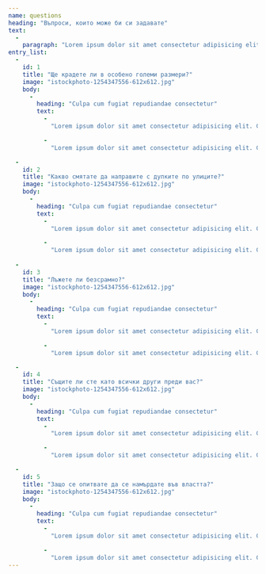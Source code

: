 ```yaml
--- 
name: questions 
heading: "Въпроси, които може би си задавате" 
text: 
  - 
    paragraph: "Lorem ipsum dolor sit amet consectetur adipisicing elit. Corporis velit temporibus possimus accusamus minus omnis? Laudantium asperiores delectus incidunt ad provident non tempore iusto, rerum consequatur labore." 
entry_list: 
  - 
    id: 1 
    title: "Ще крадете ли в особено големи размери?" 
    image: "istockphoto-1254347556-612x612.jpg" 
    body: 
      - 
        heading: "Culpa cum fugiat repudiandae consectetur" 
        text: 
          - 
            "Lorem ipsum dolor sit amet consectetur adipisicing elit. Culpa cum fugiat repudiandae consectetur laborum dicta obcaecati aliquam quaerat consequuntur consequatur, atque animi maxime provident possimus sed inventore voluptas repellat temporibus!" 

          - 
            "Lorem ipsum dolor sit amet consectetur adipisicing elit. Culpa cum fugiat repudiandae consectetur laborum dicta obcaecati aliquam quaerat consequuntur consequatur, atque animi maxime provident possimus sed inventore voluptas repellat temporibus!" 

  - 
    id: 2 
    title: "Какво смятате да направите с дупките по улиците?" 
    image: "istockphoto-1254347556-612x612.jpg" 
    body: 
      - 
        heading: "Culpa cum fugiat repudiandae consectetur" 
        text: 
          - 
            "Lorem ipsum dolor sit amet consectetur adipisicing elit. Culpa cum fugiat repudiandae consectetur laborum dicta obcaecati aliquam quaerat consequuntur consequatur, atque animi maxime provident possimus sed inventore voluptas repellat temporibus!" 

          - 
            "Lorem ipsum dolor sit amet consectetur adipisicing elit. Culpa cum fugiat repudiandae consectetur laborum dicta obcaecati aliquam quaerat consequuntur consequatur, atque animi maxime provident possimus sed inventore voluptas repellat temporibus!" 
 
  - 
    id: 3 
    title: "Лъжете ли безсрамно?" 
    image: "istockphoto-1254347556-612x612.jpg" 
    body: 
      - 
        heading: "Culpa cum fugiat repudiandae consectetur" 
        text: 
          - 
            "Lorem ipsum dolor sit amet consectetur adipisicing elit. Culpa cum fugiat repudiandae consectetur laborum dicta obcaecati aliquam quaerat consequuntur consequatur, atque animi maxime provident possimus sed inventore voluptas repellat temporibus!" 

          - 
            "Lorem ipsum dolor sit amet consectetur adipisicing elit. Culpa cum fugiat repudiandae consectetur laborum dicta obcaecati aliquam quaerat consequuntur consequatur, atque animi maxime provident possimus sed inventore voluptas repellat temporibus!" 

  - 
    id: 4
    title: "Същите ли сте като всички други преди вас?" 
    image: "istockphoto-1254347556-612x612.jpg" 
    body: 
      - 
        heading: "Culpa cum fugiat repudiandae consectetur" 
        text: 
          - 
            "Lorem ipsum dolor sit amet consectetur adipisicing elit. Culpa cum fugiat repudiandae consectetur laborum dicta obcaecati aliquam quaerat consequuntur consequatur, atque animi maxime provident possimus sed inventore voluptas repellat temporibus!" 

          - 
            "Lorem ipsum dolor sit amet consectetur adipisicing elit. Culpa cum fugiat repudiandae consectetur laborum dicta obcaecati aliquam quaerat consequuntur consequatur, atque animi maxime provident possimus sed inventore voluptas repellat temporibus!" 

  - 
    id: 5 
    title: "Защо се опитвате да се намърдате във властта?" 
    image: "istockphoto-1254347556-612x612.jpg" 
    body: 
      - 
        heading: "Culpa cum fugiat repudiandae consectetur" 
        text: 
          - 
            "Lorem ipsum dolor sit amet consectetur adipisicing elit. Culpa cum fugiat repudiandae consectetur laborum dicta obcaecati aliquam quaerat consequuntur consequatur, atque animi maxime provident possimus sed inventore voluptas repellat temporibus!" 

          - 
            "Lorem ipsum dolor sit amet consectetur adipisicing elit. Culpa cum fugiat repudiandae consectetur laborum dicta obcaecati aliquam quaerat consequuntur consequatur, atque animi maxime provident possimus sed inventore voluptas repellat temporibus!" 
--- 
```

